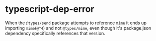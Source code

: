 # typescript-dep-error

When the `@types/send` package attempts to reference `mime` it ends up importing `mime`(`@^4`) and not `@types/mime`, even though it's package.json dependency specifically references that version.


